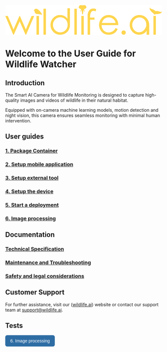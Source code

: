 ![Alt text](images/wildlife-ai-logo.png)

# Welcome to the User Guide for Wildlife Watcher

## Introduction

The Smart AI Camera for Wildlife Monitoring is designed to capture high-quality images and videos of wildlife in their natural habitat.  

Equipped with on-camera machine learning models, motion detection and night vision, this camera ensures seamless monitoring with minimal human intervention.

## User guides

### [1. Package Container](pages/md/wildlife_watcher_user_guide_package_container.md)

### [2. Setup mobile application](pages/md/wildlife_watcher_user_guide_setup_mobile_app.md)

### [3. Setup external tool](pages/md/wildlife_watcher_user_guide_setup_extenal_tool.md)

### [4. Setup the device](pages/md/wildlife_watcher_user_guide_setup_the_device.md)

### [5. Start a deployment](pages/md/wildlife_watcher_user_guide_start_a_deployment.md)

### [6. Image processing](pages/md/wildlife_watcher_user_guide_image_processing.md)

## Documentation

### [Technical Specification](misc/device_spec.md)

### [Maintenance and Troubleshooting](misc/maintenance.md)

### [Safety and legal considerations](misc/safety_legal.md)

## Customer Support

For further assistance, visit our ([wildlife.ai](https://wildlife.ai/)) website or contact our support team at <support@wildlife.ai>.

## Tests

<p>
  <a href="pages/md/wildlife_watcher_user_guide_image_processing.md" style="
    display: inline-block;
    padding: 10px 16px;
    background-color: #2e6da4;
    color: white;
    text-decoration: none;
    border-radius: 6px;
    font-family: sans-serif;
  ">6. Image processing</a>
</p>
